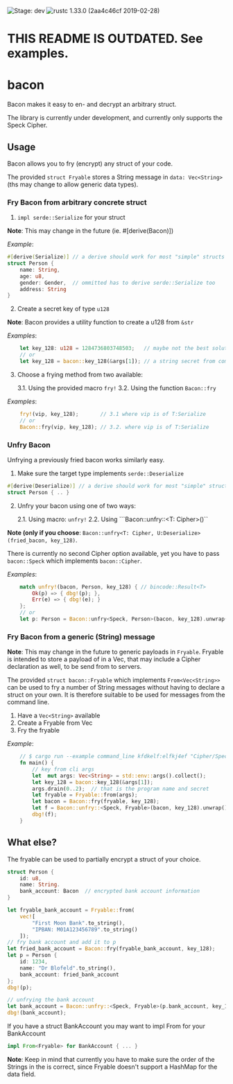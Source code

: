 ![Stage: dev](https://img.shields.io/badge/stage-dev-critical.svg "Stage:Development")
![rustc 1.33.0 (2aa4c46cf 2019-02-28)](https://img.shields.io/badge/rustc-stable%201.33.0%202aa4c46cf%202019--02--28-success.svg "rustc 1.33.0 (2aa4c46cf 2019-02-28)")

# THIS README IS OUTDATED. See examples. 

# bacon

Bacon makes it easy to en- and decrypt an arbitrary struct.

The library is currently under development, and currently only supports the Speck Cipher. 

## Usage

Bacon allows you to fry (encrypt) any struct of your code.

The provided ```struct Fryable``` stores a String message in ```data: Vec<String> ``` (ths may change to allow generic data types).

### Fry Bacon from arbitrary concrete struct

1. ```impl serde::Serialize``` for your struct

**Note**: This may change in the future (ie. #[derive(Bacon)])

*Example*: 

```rust
#[derive(Serialize)] // a derive should work for most "simple" structs
struct Person {
    name: String,
    age: u8,
    gender: Gender,  // ommitted has to derive serde::Serialize too
    address: String
}
```

2. Create a secret key of type ```u128```

**Note**: Bacon provides a utility function to create a u128 from ```&str```

*Examples*:

```rust
    let key_128: u128 = 1284736803748503;   // maybe not the best solution
    // or
    let key_128 = bacon::key_128(&args[1]); // a string secret from command line or any other source
```

3. Choose a frying method from two available:

    3.1. Using the provided macro ```fry!``` 
    3.2. Using the function ```Bacon::fry```

*Examples*:

```rust
    fry!(vip, key_128);       // 3.1 where vip is of T:Serialize
    // or
    Bacon::fry(vip, key_128); // 3.2. where vip is of T:Serialize
```

### Unfry Bacon

Unfrying a previously fried bacon works similarly easy.

1. Make sure the target type implements ```serde::Deserialize```

```rust
#[derive(Deserialize)] // a derive should work for most "simple" structs
struct Person { .. }
```

2. Unfry your bacon using one of two ways:

    2.1. Using macro: ```unfry!```
    2.2. Using ```Bacon::unfry::<T: Cipher>()``

**Note (only if you choose**: ```Bacon::unfry<T: Cipher, U:Deserialize>(fried_bacon, key_128)```.

There is currently no second Cipher option available, yet you have to pass ```bacon::Speck``` which implements  ```bacon::Cipher```.

*Examples*:

```rust
    match unfry!(bacon, Person, key_128) { // bincode::Result<T>
        Ok(p) => { dbg!(p); },
        Err(e) => { dbg!(e); }
    };
    // or
    let p: Person = Bacon::unfry<Speck, Person>(bacon, key_128).unwrap() // bincode::Result<T>
```

### Fry Bacon from a generic (String) message

**Note**: This may change in the future to generic payloads in ```Fryable```. Fryable is intended to store a payload of in a Vec<T>, that may include a Cipher declaration as well, to be send from to servers.

The provided ```struct bacon::Fryable``` which implements ```From<Vec<String>>``` can be used to fry a number of String messages without having to declare a struct on your own. It is therefore suitable to be used for messages from the command line.

1. Have a ```Vec<String>``` available
2. Create a Fryable from Vec<String>
3. Fry the fryable

*Example*:

```rust
    // $ cargo run --example command_line kfdkelf:elfkj4ef "Cipher/Speck" "This is a secret message"
    fn main() {
        // key from cli args
        let  mut args: Vec<String> = std::env::args().collect();
        let key_128 = bacon::key_128(&args[1]);
        args.drain(0..2);  // that is the program name and secret
        let fryable = Fryable::from(args);  
        let bacon = Bacon::fry(fryable, key_128);
        let f = Bacon::unfry::<Speck, Fryable>(bacon, key_128).unwrap();
        dbg!(f);
    }
```

## What else?

The fryable can be used to partially encrypt a struct of your choice. 

```rust
struct Person {
    id: u8,
    name: String.
    bank_account: Bacon  // encrypted bank account information
}

let fryable_bank_account = Fryable::from(
    vec![
        "First Moon Bank".to_string(),
        "IPBAN: M01A123456789".to_string()
    ]);
// fry bank account and add it to p
let fried_bank_account = Bacon::fry(fryable_bank_account, key_128);
let p = Person {
    id: 1234,
    name: "Dr Blofeld".to_string(),
    bank_account: fried_bank_account
};
dbg!(p);

// unfrying the bank account
let bank_account = Bacon::unfry::<Speck, Fryable>(p.bank_account, key_128).unwrap();
dbg!(bank_account);
```

If you have a struct BankAccount you may want to impl From for your BankAccount

```rust
impl From<Fryable> for BankAccount { ... }
```

**Note**: Keep in mind that currently you have to make sure the order of the Strings in the is correct, since
Fryable doesn't support a HashMap for the data field.